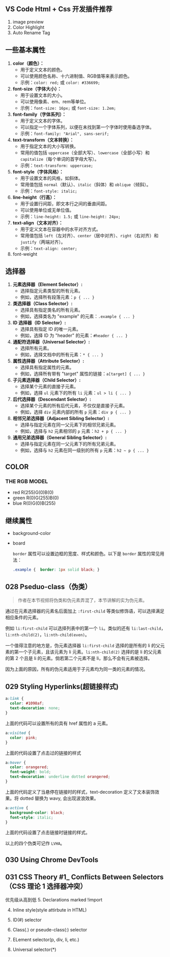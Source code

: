 ## VS Code Html + Css 开发插件推荐

1. image preview
2. Color Highlight
3. Auto Rename Tag

## 一些基本属性

1. **color（颜色）：**
   - 用于定义文本的颜色。
   - 可以使用颜色名称、十六进制值、RGB值等来表示颜色。
   - 示例：`color: red;` 或 `color: #336699;`
2. **font-size（字体大小）：**
   - 用于设置文本的大小。
   - 可以使用像素、em、rem等单位。
   - 示例：`font-size: 16px;` 或 `font-size: 1.2em;`
3. **font-family（字体系列）：**
   - 用于定义文本的字体。
   - 可以指定一个字体系列，以便在未找到第一个字体时使用备选字体。
   - 示例：`font-family: "Arial", sans-serif;`
4. **text-transform（文本转换）：**
   - 用于指定文本的大小写转换。
   - 常用的值包括 `uppercase`（全部大写）、`lowercase`（全部小写）和 `capitalize`（每个单词的首字母大写）。
   - 示例：`text-transform: uppercase;`
5. **font-style（字体风格）：**
   - 用于设置文本的风格，如斜体。
   - 常用值包括 `normal`（默认）、`italic`（斜体）和 `oblique`（倾斜）。
   - 示例：`font-style: italic;`
6. **line-height（行高）：**
   - 用于设置行间距，即文本行之间的垂直间距。
   - 可以使用单位或无单位值。
   - 示例：`line-height: 1.5;` 或 `line-height: 24px;`
7. **text-align（文本对齐）：**
   - 用于定义文本在容器中的水平对齐方式。
   - 常用值包括 `left`（左对齐）、`center`（居中对齐）、`right`（右对齐）和 `justify`（两端对齐）。
   - 示例：`text-align: center;`
8. font-weight

## 选择器

1. **元素选择器（Element Selector）:**
   - 选择指定元素类型的所有元素。
   - 例如，选择所有段落元素：`p { ... }`
2. **类选择器（Class Selector）:**
   - 选择具有指定类名的所有元素。
   - 例如，选择类名为 "example" 的元素：`.example { ... }`
3. **ID 选择器（ID Selector）:**
   - 选择具有指定 ID 的唯一元素。
   - 例如，选择 ID 为 "header" 的元素：`#header { ... }`
4. **通配符选择器（Universal Selector）:**
   - 选择所有元素。
   - 例如，选择文档中的所有元素：`* { ... }`
5. **属性选择器（Attribute Selector）:**
   - 选择具有指定属性的元素。
   - 例如，选择所有带有 "target" 属性的链接：`a[target] { ... }`
6. **子元素选择器（Child Selector）:**
   - 选择某个元素的直接子元素。
   - 例如，选择 `ul` 元素下的所有 `li` 元素：`ul > li { ... }`
7. **后代选择器（Descendant Selector）:**
   - 选择某个元素的所有后代元素，不仅仅是直接子元素。
   - 例如，选择 `div` 元素内部的所有 `p` 元素：`div p { ... }`
8. **相邻兄弟选择器（Adjacent Sibling Selector）:**
   - 选择与指定元素在同一父元素下的相邻兄弟元素。
   - 例如，选择与 `h2` 元素相邻的 `p` 元素：`h2 + p { ... }`
9. **通用兄弟选择器（General Sibling Selector）:**
   - 选择与指定元素在同一父元素下的所有兄弟元素。
   - 例如，选择与 `h2` 元素在同一级别的所有 `p` 元素：`h2 ~ p { ... }`

## COLOR

### THE RGB MODEL

* red      R(255)G(0)B(0)
* green  R(0)G(255)B(0)
* blue    R(0)G(0)B(255)

## 继续属性

* background-color

* board

  `border` 属性可以设置边框的宽度、样式和颜色。以下是 `border` 属性的常见用法：

  ```css
  .example {  border: 1px solid black; }
  ```
## 028 Pseduo-class（伪类）

> 作者在本节视频将伪类和伪元素弄混了，本节讲解的实为伪元素。

通过在元素选择器的元素名后面加上 `:first-child` 等类似修饰语，可以选择满足相应条件的元素。

例如 `li:first-child` 可以选择列表中的第一个 `li`。类似的还有 `li:last-child`，`li:nth-child(2)`，`li:nth-child(even)`。

一个值得注意的地方是，伪元素选择器 `li:first-child` 选择的是所有的 li 的父元素的第一个子元素，且该元素为 li 元素。`li:nth-child(2)` 选择的是 li 的父元素的第 2 个且是 li 的元素。倘若第二个元素不是 li，那么不会有元素被选择。

因为上面的原因，所有的伪元素适用于子元素均为同一类的元素的情况。

## 029 Styling Hyperlinks(超链接样式)

```css
a:link {
  color: #1098af;
  text-decoration: none;
}
```

上面的代码可以设置所有的具有 href 属性的 a 元素。

```css
a:visited {
  color: pink;
}
```

上面的代码设置了点击过的链接的样式

```css
a:hover {
  color: orangered;
  font-weight: bold;
  text-decoration: underline dotted orangered;
}
```

上面的代码定义了当悬停在链接时的样式，text-decoration 定义了文本装饰效果。将 dotted 替换为 wavy, 会出现波浪效果。

```css
a:active {
  background-color: black;
  font-style: italic;
}
```

上面的代码设置了点击链接时链接的样式。

以上的四个伪类可记作 `LVHA`。

## 030 Using Chrome DevTools

## 031 CSS Theory #1\_ Conflicts Between Selectors（CSS 理论 1 选择器冲突）
优先级从高到低
5. Declarations marked !import

4. Inline style(style attirbute in HTML)

3. ID(#) selector
   
2. Class(.) or pseude-class(:) selector

1. ELement selector(p, div, li, etc.)

0. Universal selector(*)
  

